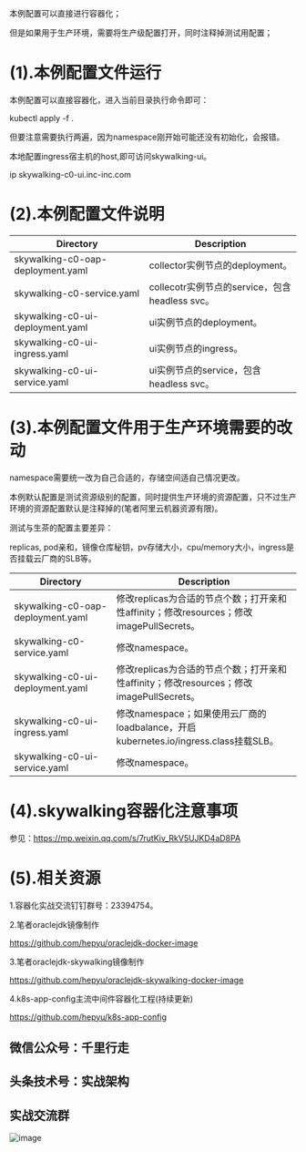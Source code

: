 本例配置可以直接进行容器化；

但是如果用于生产环境，需要将生产级配置打开，同时注释掉测试用配置；

# (1).本例配置文件运行

本例配置可以直接容器化，进入当前目录执行命令即可：

kubectl apply -f .

但要注意需要执行两遍，因为namespace刚开始可能还没有初始化，会报错。

本地配置ingress宿主机的host,即可访问skywalking-ui。

ip skywalking-c0-ui.inc-inc.com

# (2).本例配置文件说明

|              Directory               |                             Description                             | 
| ------------------------------------ | ------------------------------------------------------------------- | 
| skywalking-c0-oap-deployment.yaml |  collector实例节点的deployment。|
| skywalking-c0-service.yaml | collecotr实例节点的service，包含headless svc。 |
| skywalking-c0-ui-deployment.yaml | ui实例节点的deployment。 |
| skywalking-c0-ui-ingress.yaml | ui实例节点的ingress。 |
| skywalking-c0-ui-service.yaml | ui实例节点的service，包含headless svc。 |

# (3).本例配置文件用于生产环境需要的改动

namespace需要统一改为自己合适的，存储空间适自己情况更改。

本例默认配置是测试资源级别的配置，同时提供生产环境的资源配置，只不过生产环境的资源配置默认是注释掉的(笔者阿里云机器资源有限)。

测试与生茶的配置主要差异：

replicas, pod亲和，镜像仓库秘钥，pv存储大小，cpu/memory大小，ingress是否挂载云厂商的SLB等。

|              Directory               |                             Description                             | 
| ------------------------------------ | ------------------------------------------------------------------- | 
| skywalking-c0-oap-deployment.yaml |  修改replicas为合适的节点个数；打开亲和性affinity；修改resources；修改imagePullSecrets。|
| skywalking-c0-service.yaml | 修改namespace。 |
| skywalking-c0-ui-deployment.yaml | 修改replicas为合适的节点个数；打开亲和性affinity；修改resources；修改imagePullSecrets。 |
| skywalking-c0-ui-ingress.yaml | 修改namespace；如果使用云厂商的loadbalance，开启kubernetes.io/ingress.class挂载SLB。 |
| skywalking-c0-ui-service.yaml | 修改namespace。 |

# (4).skywalking容器化注意事项

参见：https://mp.weixin.qq.com/s/7rutKiv_RkV5UJKD4aD8PA

# (5).相关资源

1.容器化实战交流钉钉群号：23394754。

2.笔者oraclejdk镜像制作

https://github.com/hepyu/oraclejdk-docker-image

3.笔者oraclejdk-skywalking镜像制作

https://github.com/hepyu/oraclejdk-skywalking-docker-image

4.k8s-app-config主流中间件容器化工程(持续更新)

https://github.com/hepyu/k8s-app-config

## 微信公众号：千里行走

## 头条技术号：实战架构

## 实战交流群

![image](https://github.com/hepyu/saf/blob/master/images/k8s.png)
